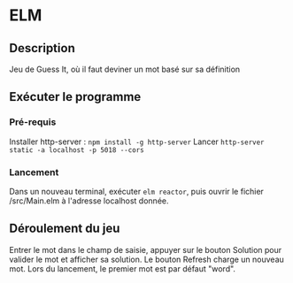 # ELM

## Description
Jeu de Guess It, où il faut deviner un mot basé sur sa définition

## Exécuter le programme

### Pré-requis
Installer http-server : `npm install -g http-server`
Lancer `http-server static -a localhost -p 5018 --cors`

### Lancement
Dans un nouveau terminal, exécuter `elm reactor`, puis ouvrir le fichier /src/Main.elm à l'adresse localhost donnée.

## Déroulement du jeu
Entrer le mot dans le champ de saisie, appuyer sur le bouton Solution pour valider le mot et afficher sa solution. Le bouton Refresh charge un nouveau mot.
Lors du lancement, le premier mot est par défaut "word". 

